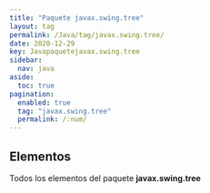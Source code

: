 ```yaml
---
title: "Paquete javax.swing.tree"
layout: tag
permalink: /Java/tag/javax.swing.tree/
date: 2020-12-29
key: Javapaquetejavax.swing.tree
sidebar: 
  nav: java
aside: 
  toc: true
pagination: 
  enabled: true
  tag: "javax.swing.tree"
  permalink: /:num/
---
```


<h2>Elementos</h2>
Todos los elementos del paquete <strong>javax.swing.tree</strong>
